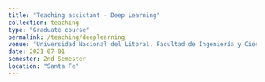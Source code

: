 ```yaml
---
title: "Teaching assistant - Deep Learning"
collection: teaching
type: "Graduate course"
permalink: /teaching/deeplearning
venue: "Universidad Nacional del Litoral, Facultad de Ingeniería y Ciencias Hídricas"
date: 2021-07-01
semester: 2nd Semester
location: "Santa Fe"
---
```

